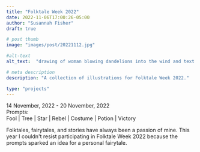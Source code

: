 ```yaml
---
title: "Folktale Week 2022"
date: 2022-11-06T17:00:26-05:00
author: "Susannah Fisher"
draft: true

# post thumb
image: "images/post/20221112.jpg"

#alt-text
alt_text:  "drawing of woman blowing dandelions into the wind and text folktale week 2022"

# meta description
description: "A collection of illustrations for Folktale Week 2022."

type: "projects"
---
```

<figcaption>14 November, 2022 - 20 November, 2022<br>
Prompts:<br> Fool | Tree | Star | Rebel | Costume | Potion | Victory</figcaption>

Folktales, fairytales, and stories have always been a passion of mine. This year I couldn't resist participating in Folktale Week 2022 because the prompts sparked an idea for a personal fairytale. 

